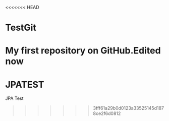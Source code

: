 <<<<<<< HEAD
# TestGit
My first repository on GitHub.Edited now
=======
# JPATEST
JPA Test
>>>>>>> 3fff61a29b0d0123a33525145d1878ce2f6d0812
